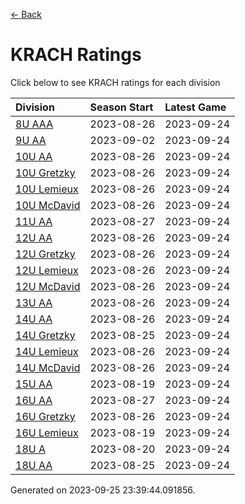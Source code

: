 [<- Back](../readme.md)
# KRACH Ratings
Click below to see KRACH ratings for each division

| Division | Season Start | Latest Game |
| :-- | :-- | :-- |
| [8U AAA](8U-AAA-ratings.md) | 2023-08-26 | 2023-09-24 |
| [9U AA](9U-AA-ratings.md) | 2023-09-02 | 2023-09-24 |
| [10U AA](10U-AA-ratings.md) | 2023-08-26 | 2023-09-24 |
| [10U Gretzky](10U-Gretzky-ratings.md) | 2023-08-26 | 2023-09-24 |
| [10U Lemieux](10U-Lemieux-ratings.md) | 2023-08-26 | 2023-09-24 |
| [10U McDavid](10U-McDavid-ratings.md) | 2023-08-26 | 2023-09-24 |
| [11U AA](11U-AA-ratings.md) | 2023-08-27 | 2023-09-24 |
| [12U AA](12U-AA-ratings.md) | 2023-08-26 | 2023-09-24 |
| [12U Gretzky](12U-Gretzky-ratings.md) | 2023-08-26 | 2023-09-24 |
| [12U Lemieux](12U-Lemieux-ratings.md) | 2023-08-26 | 2023-09-24 |
| [12U McDavid](12U-McDavid-ratings.md) | 2023-08-26 | 2023-09-24 |
| [13U AA](13U-AA-ratings.md) | 2023-08-26 | 2023-09-24 |
| [14U AA](14U-AA-ratings.md) | 2023-08-26 | 2023-09-24 |
| [14U Gretzky](14U-Gretzky-ratings.md) | 2023-08-25 | 2023-09-24 |
| [14U Lemieux](14U-Lemieux-ratings.md) | 2023-08-26 | 2023-09-24 |
| [14U McDavid](14U-McDavid-ratings.md) | 2023-08-26 | 2023-09-24 |
| [15U AA](15U-AA-ratings.md) | 2023-08-19 | 2023-09-24 |
| [16U AA](16U-AA-ratings.md) | 2023-08-27 | 2023-09-24 |
| [16U Gretzky](16U-Gretzky-ratings.md) | 2023-08-26 | 2023-09-24 |
| [16U Lemieux](16U-Lemieux-ratings.md) | 2023-08-19 | 2023-09-24 |
| [18U A](18U-A-ratings.md) | 2023-08-20 | 2023-09-24 |
| [18U AA](18U-AA-ratings.md) | 2023-08-25 | 2023-09-24 |

Generated on 2023-09-25 23:39:44.091856.
